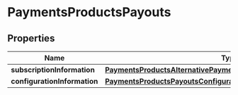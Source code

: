 
# PaymentsProductsPayouts

## Properties
Name | Type | Description | Notes
------------ | ------------- | ------------- | -------------
**subscriptionInformation** | [**PaymentsProductsAlternativePaymentMethodsSubscriptionInformation**](PaymentsProductsAlternativePaymentMethodsSubscriptionInformation.md) |  |  [optional]
**configurationInformation** | [**PaymentsProductsPayoutsConfigurationInformation**](PaymentsProductsPayoutsConfigurationInformation.md) |  |  [optional]



